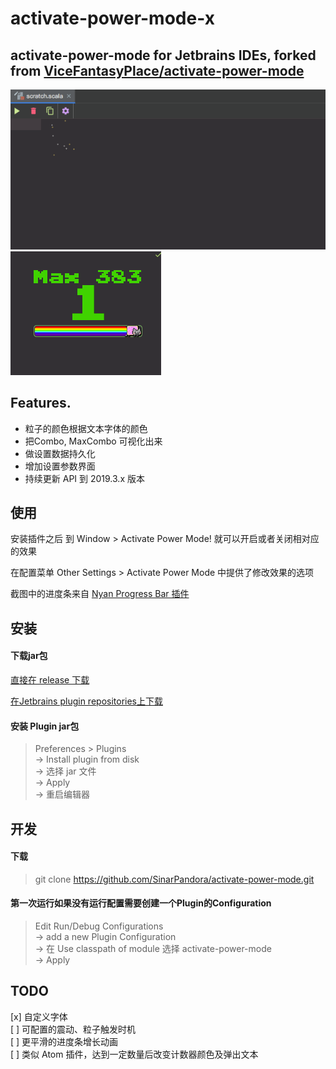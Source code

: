 activate-power-mode-x
====

activate-power-mode for Jetbrains IDEs, forked from [ViceFantasyPlace/activate-power-mode](https://github.com/ViceFantasyPlace/activate-power-mode)
-------

![PREVIEW](https://raw.githubusercontent.com/SinarPandora/activate-power-mode/master/editor.gif?raw=true) 
![PREVIEW_2](https://raw.githubusercontent.com/SinarPandora/activate-power-mode/master/counter.gif?raw=true) 

Features.
-------
 - 粒子的颜色根据文本字体的颜色
 - 把Combo, MaxCombo 可视化出来
 - 做设置数据持久化
 - 增加设置参数界面
 - 持续更新 API 到 2019.3.x 版本
 

使用
-------
安装插件之后 到 Window > Activate Power Mode! 就可以开启或者关闭相对应的效果

在配置菜单 Other Settings > Activate Power Mode 中提供了修改效果的选项

截图中的进度条来自 [Nyan Progress Bar 插件](https://plugins.jetbrains.com/plugin/8575-nyan-progress-bar)


安装
-------

#### 下载jar包
[直接在 release 下载](https://github.com/SinarPandora/activate-power-mode/releases)

[在Jetbrains plugin repositories上下载](https://plugins.jetbrains.com/plugin/14000-activate-power-mode-x)

#### 安装 Plugin jar包
>Preferences > Plugins <br>
>-> Install plugin from disk <br>
>-> 选择 jar 文件 <br>
>-> Apply <br>
>-> 重启编辑器 <br>

开发
-------

#### 下载
>git clone https://github.com/SinarPandora/activate-power-mode.git

#### 第一次运行如果没有运行配置需要创建一个Plugin的Configuration
>Edit Run/Debug Configurations <br>
>-> add a new Plugin Configuration <br>
>-> 在 Use classpath of module 选择 activate-power-mode <br>
>-> Apply <br>

TODO
-------
[x] 自定义字体  
[ ] 可配置的震动、粒子触发时机  
[ ] 更平滑的进度条增长动画  
[ ] 类似 Atom 插件，达到一定数量后改变计数器颜色及弹出文本  
